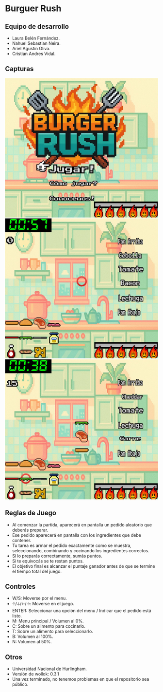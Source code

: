 # Burguer Rush

## Equipo de desarrollo

- Laura Belén Fernández.
- Nahuel Sebastian Neira.
- Ariel Agustin Oliva.
- Cristian Andres Vidal.

## Capturas

<img src="assets/captura1.jpg" width=900 />
<img src="assets/captura2.jpg" width=900 />
<img src="assets/captura3.jpg" width=900 />


## Reglas de Juego

- Al comenzar la partida, aparecerá en pantalla un pedido aleatorio que deberás preparar.
- Ese pedido aparecerá en pantalla con los ingredientes que debe contener.
- Tu tarea es armar el pedido exactamente como se muestra, seleccionando, combinando y cocinando los ingredientes correctos.
- Si lo preparás correctamente, sumás puntos.
- Si te equivocás se te restan puntos.
- El objetivo final es alcanzar el puntaje ganador antes de que se termine el tiempo total del juego.

## Controles

- W/S: Moverse por el menu.
- 🡡/🡣/🡠/🡢: Moverse en el juego.
- ENTER: Seleccionar una opción del menu / Indicar que el pedido está listo.
- M: Menu principal / Volumen al 0%.
- C: Sobre un alimento para cocinarlo.
- T: Sobre un alimento para seleccionarlo.
- B: Volumen al 100%.
- N: Volumen al 50%.

## Otros

- Universidad Nacional de Hurlingham.
- Versión de wollok: 0.3.1
- Una vez terminado, no tenemos problemas en que el repositorio sea público.